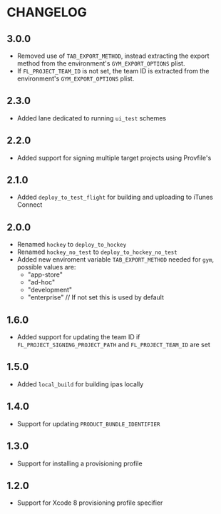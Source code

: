 # CHANGELOG

## 3.0.0

- Removed use of `TAB_EXPORT_METHOD`, instead extracting the export method from the environment's `GYM_EXPORT_OPTIONS` plist.
- If `FL_PROJECT_TEAM_ID` is not set, the team ID is extracted from the environment's `GYM_EXPORT_OPTIONS` plist.

## 2.3.0

- Added lane dedicated to running `ui_test` schemes

## 2.2.0

- Added support for signing multiple target projects using Provfile's

## 2.1.0

- Added `deploy_to_test_flight` for building and uploading to iTunes Connect

## 2.0.0

- Renamed `hockey` to `deploy_to_hockey`
- Renamed `hockey_no_test` to `deploy_to_hockey_no_test`
- Added new enviroment variable `TAB_EXPORT_METHOD` needed for `gym`, possible values are:
	- "app-store"
	- "ad-hoc"
	- "development"
	- "enterprise" // If not set this is used by default

## 1.6.0

- Added support for updating the team ID if `FL_PROJECT_SIGNING_PROJECT_PATH` and  `FL_PROJECT_TEAM_ID` are set

## 1.5.0

- Added `local_build` for building ipas locally

## 1.4.0

- Support for updating `PRODUCT_BUNDLE_IDENTIFIER`

## 1.3.0

- Support for installing a provisioning profile

## 1.2.0

- Support for Xcode 8 provisioning profile specifier
